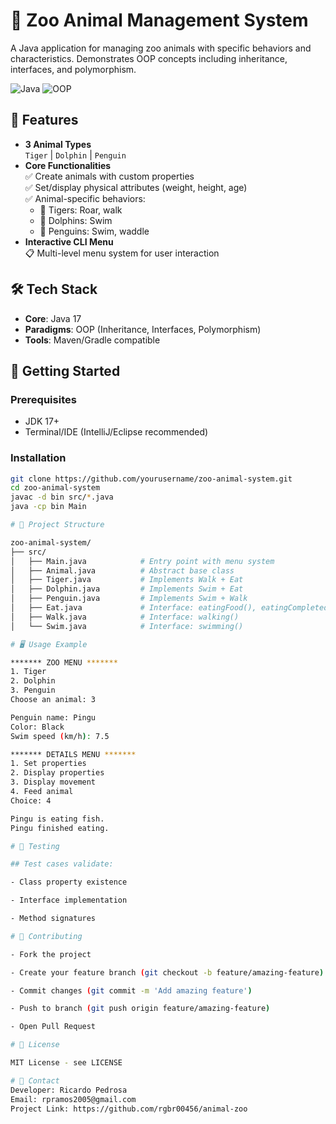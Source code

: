 # 🐘 Zoo Animal Management System

A Java application for managing zoo animals with specific behaviors and characteristics. Demonstrates OOP concepts including inheritance, interfaces, and polymorphism.

![Java](https://img.shields.io/badge/Java-17-blue)
![OOP](https://img.shields.io/badge/Paradigm-OOP-brightgreen)

## 🌟 Features
- **3 Animal Types**  
  `Tiger` | `Dolphin` | `Penguin`
- **Core Functionalities**  
  ✅ Create animals with custom properties  
  ✅ Set/display physical attributes (weight, height, age)  
  ✅ Animal-specific behaviors:  
  - 🐅 Tigers: Roar, walk
  - 🐬 Dolphins: Swim
  - 🐧 Penguins: Swim, waddle
- **Interactive CLI Menu**  
  📋 Multi-level menu system for user interaction

## 🛠️ Tech Stack
- **Core**: Java 17
- **Paradigms**: OOP (Inheritance, Interfaces, Polymorphism)
- **Tools**: Maven/Gradle compatible

## 🚀 Getting Started

### Prerequisites
- JDK 17+
- Terminal/IDE (IntelliJ/Eclipse recommended)

### Installation
```bash
git clone https://github.com/yourusername/zoo-animal-system.git
cd zoo-animal-system
javac -d bin src/*.java
java -cp bin Main

# 📂 Project Structure

zoo-animal-system/
├── src/
│   ├── Main.java            # Entry point with menu system
│   ├── Animal.java          # Abstract base class
│   ├── Tiger.java           # Implements Walk + Eat
│   ├── Dolphin.java         # Implements Swim + Eat
│   ├── Penguin.java         # Implements Swim + Walk
│   ├── Eat.java             # Interface: eatingFood(), eatingCompleted()
│   ├── Walk.java            # Interface: walking()
│   └── Swim.java            # Interface: swimming()

# 🖥️ Usage Example

******* ZOO MENU *******
1. Tiger
2. Dolphin
3. Penguin
Choose an animal: 3

Penguin name: Pingu
Color: Black
Swim speed (km/h): 7.5

******* DETAILS MENU *******
1. Set properties
2. Display properties
3. Display movement
4. Feed animal
Choice: 4

Pingu is eating fish.
Pingu finished eating.

# 🧪 Testing

## Test cases validate:

- Class property existence

- Interface implementation

- Method signatures

# 🤝 Contributing

- Fork the project

- Create your feature branch (git checkout -b feature/amazing-feature)

- Commit changes (git commit -m 'Add amazing feature')

- Push to branch (git push origin feature/amazing-feature)

- Open Pull Request

# 📄 License

MIT License - see LICENSE

# 📧 Contact
Developer: Ricardo Pedrosa
Email: rpramos2005@gmail.com
Project Link: https://github.com/rgbr00456/animal-zoo